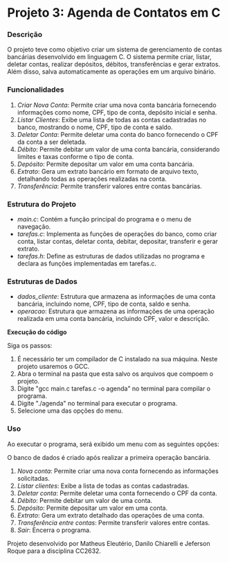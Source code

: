 # Projeto 3: Agenda de Contatos em C

### Descrição

O projeto teve como objetivo criar um sistema de gerenciamento de contas bancárias desenvolvido em linguagem C. O sistema permite criar, listar, deletar contas, realizar depósitos, débitos, transferências e gerar extratos. Além disso, salva automaticamente as operações em um arquivo binário.

### Funcionalidades

1. *Criar Nova Conta*: Permite criar uma nova conta bancária fornecendo informações como nome, CPF, tipo de conta, depósito inicial e senha.
2. *Listar Clientes*: Exibe uma lista de todas as contas cadastradas no banco, mostrando o nome, CPF, tipo de conta e saldo.
3. *Deletar Conta*: Permite deletar uma conta do banco fornecendo o CPF da conta a ser deletada.
4. *Débito*: Permite debitar um valor de uma conta bancária, considerando limites e taxas conforme o tipo de conta.
5. *Depósito*: Permite depositar um valor em uma conta bancária.
6. *Extrato*: Gera um extrato bancário em formato de arquivo texto, detalhando todas as operações realizadas na conta.
7. *Transferência*: Permite transferir valores entre contas bancárias.

### Estrutura do Projeto

- *main.c*: Contém a função principal do programa e o menu de navegação.
- *tarefas.c*: Implementa as funções de operações do banco, como criar conta, listar contas, deletar conta, debitar, depositar, transferir e gerar extrato.
- *tarefas.h*: Define as estruturas de dados utilizadas no programa e declara as funções implementadas em tarefas.c.

### Estruturas de Dados

- *dados_cliente*: Estrutura que armazena as informações de uma conta bancária, incluindo nome, CPF, tipo de conta, saldo e senha.
- *operacao*: Estrutura que armazena as informações de uma operação realizada em uma conta bancária, incluindo CPF, valor e descrição.

**Execução do código**

Siga os passos:

1) É necessário ter um compilador de C instalado na sua máquina. Neste projeto usaremos o GCC.
2) Abra o terminal na pasta que esta salvo os arquivos que compoem o projeto.
3) Digite "gcc main.c tarefas.c -o agenda" no terminal para compilar o programa.
4) Digite "./agenda" no terminal para executar o programa.
5) Selecione uma das opções do menu.

### Uso



Ao executar o programa, será exibido um menu com as seguintes opções:

O banco de dados é criado após realizar a primeira operação bancária.

1. *Nova conta*: Permite criar uma nova conta fornecendo as informações solicitadas.
2. *Listar clientes*: Exibe a lista de todas as contas cadastradas.
3. *Deletar conta*: Permite deletar uma conta fornecendo o CPF da conta.
4. *Débito*: Permite debitar um valor de uma conta.
5. *Depósito*: Permite depositar um valor em uma conta.
6. *Extrato*: Gera um extrato detalhado das operações de uma conta.
7. *Transferência entre contas*: Permite transferir valores entre contas.
0. *Sair*: Encerra o programa.

Projeto desenvolvido por Matheus Eleutério, Danilo Chiarelli e Jeferson Roque para a disciplina CC2632.


